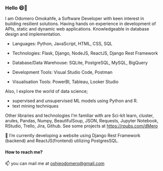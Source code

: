 ### Hello 😄👋

I am Odomero Omokahfe, a Software Developer with keen interest in building resilient solutions.
Having hands on experience in development of APIs, static and dynamic web applications. 
Knowledgeable in database design and implementation.


* Languages: Python, JavaScript, HTML, CSS, SQL

* Technologies: Flask, Django, NodeJS, ReactJS, Django Rest Framework

* Database/Data Warehouse: SQLite, PostgreSQL, MySQL, BigQuery

* Development Tools: Visual Studio Code, Postman

* Visualisation Tools: PowerBI, Tableau, Looker Studio

Also, I explore the world of data science;

* supervised and unsupervised ML models using Python and R. 
* text mining techniques

Other libraries and technologies I'm familiar with are Sci-kit learn,  cluster, arules, Pandas, Numpy, BeautifulSoup, JSON, Requests, Jupyter Notebook, RStudio, Trello, Jira, Github. See some projects at https://rpubs.com/dMero 

🔭 I’m currently developing a website using Django Rest Framework (backend) and ReactJS(frontend) utilizing PostgresSQL.

#### How to reach me?
📫 you can mail me at oshieodomero@gmail.com


<!--
**Odomero/Odomero** is a ✨ _special_ ✨ repository because its `README.md` (this file) appears on your GitHub profile.

Here are some ideas to get you started:

- 🔭 I’m currently working on ...
- 🌱 I’m currently learning ...
- 👯 I’m looking to collaborate on ...
- 🤔 I’m looking for help with ...
- 💬 Ask me about ...
- 📫 How to reach me: ...
- 😄 Pronouns: ...
- ⚡ Fun fact: ...
-->
